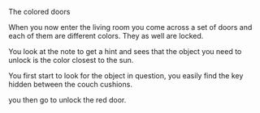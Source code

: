The colored doors

When you now enter the living room you come across a set of doors and each of them are different colors. They as well are locked.

You look at the note to get a hint and sees that the object you need to unlock is the color closest to the sun.

You first start to look for the object in question, you easily find the key hidden between the couch cushions.

you then go to unlock the red door.
